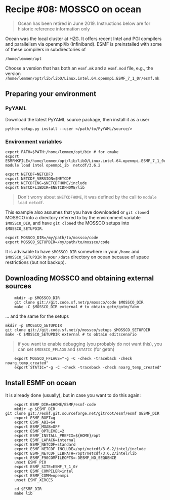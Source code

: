 # Recipe #08: MOSSCO on ocean

> Ocean has been retired in June 2019.  Instructions below are for historic reference
> information only

Ocean was the local cluster at HZG. It offers recent Intel and PGI compilers and parallelism via openmpi/ib (Infiniband).  ESMF is preinstalled with some of these compilers in subdirectories of

    /home/lemmen/opt

Choose a version that has both an `esmf.mk` and a `esmf.mod` file, e.g., the version `/home/lemmen/opt/lib/libO/Linux.intel.64.openmpi.ESMF_7_1_0r/esmf.mk`

## Preparing your environment

### PyYAML

Download the latest PyYAML source package, then install it as a user

	python setup.py install --user </path/to/PyYAML/source/>

### Environment variables

    export PATH=$PATH:/home/lemmen/opt/bin # for cmake
    export ESMFMKFILE=/home/lemmen/opt/lib/libO/Linux.intel.64.openmpi.ESMF_7_1_0r/esmf.mk
    module load intel openmpi_ib  netcdf/3.6.2

    export NETCDF=NETCDF3
    export NETCDF_VERSION=$NETCDF
    export NETCDFINC=$NETCDFHOME/include
    export NETCDFLIBDIR=$NETCDFHOME/lib

> Don't worry about `$NETCDFHOME`, it was defined by the call to `module load netcdf`.

This example also assumes that you have downloaded or `git clone`d MOSSCO into a directory referred to by the environment variable `$MOSSCO_DIR`, and have `git clone`d the MOSSCO setups into `$MOSSCO_SETUPDIR`.

	export MOSSCO_DIR=/my/path/to/mossco/code
	export MOSSCO_SETUPDIR=/my/path/to/mossco/code

It is advisable to have `$MOSSCO_DIR` somewhere in your `/home` and `$MOSSCO_SETUPDIR` in your `/data` directory on ocean because of space restrictions (but not backup).

## Downloading MOSSCO and obtaining external sources

        mkdir -p $MOSSCO_DIR
        git clone git://git.code.sf.net/p/mossco/code $MOSSCO_DIR
        make -C $MOSSCO_DIR external # to obtain getm/gotm/fabm

... and the same for the setups

	mkdir -p $MOSSCO_SETUPDIR
	git clone git://git.code.sf.net/p/mossco/setups $MOSSCO_SETUPDIR
    make -C $MOSSCO_SETUPDIR external # to obtain editscenario

> if you want to enable debugging (you probably do not want this), you can set `$MOSSCO_FFLAGS` and
> `$STATIC` (for getm)

        export MOSSCO_FFLAGS="-g -C -check -traceback -check noarg_temp_created"
        export STATIC="-g -C -check -traceback -check noarg_temp_created"

## Install ESMF on ocean

It is already done (usually), but in case you want to do this again:

		export ESMF_DIR=$HOME/ESMF/esmf-code
		mkdir -p $ESMF_DIR
    git clone git://esmf.git.sourceforge.net/gitroot/esmf/esmf $ESMF_DIR
		export ESMF_BOPT=g
		export ESMF_ABI=64
		export ESMF_MOAB=OFF
		export ESMF_OPTLEVEL=2
		export ESMF_INSTALL_PREFIX=${HOME}/opt
		export ESMF_LAPACK=internal
		export ESMF_NETCDF=standard
		export ESMF_NETCDF_INCLUDE=/opt/netcdf/3.6.2/intel/include
		export ESMF_NETCDF_LIBPATH=/opt/netcdf/3.6.2/intel/lib
		export ESMF_F90COMPILEOPTS=-DESMF_NO_SEQUENCE
		unset ESMF_PIO
		export ESMF_SITE=ESMF_7_1_0r
		export ESMF_COMPILER=intel
		export ESMF_COMM=openmpi
		unset ESMF_XERCES

		cd $ESMF_DIR
		make lib
